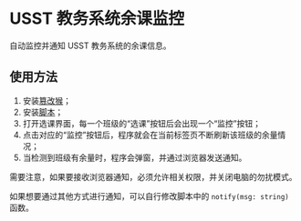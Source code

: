 # USST 教务系统余课监控

自动监控并通知 USST 教务系统的余课信息。

## 使用方法

1. 安装[篡改猴](https://www.tampermonkey.net/)；
2. 安装[脚本](https://greasyfork.org/zh-CN/scripts/550671)；
3. 打开选课界面，每一个班级的“选课”按钮后会出现一个“监控”按钮；
4. 点击对应的“监控”按钮后，程序就会在当前标签页不断刷新该班级的余量情况；
5. 当检测到班级有余量时，程序会弹窗，并通过浏览器发送通知。

需要注意，如果要接收浏览器通知，必须允许相关权限，并关闭电脑的勿扰模式。

如果想要通过其他方式进行通知，可以自行修改脚本中的 `notify(msg: string)` 函数。
